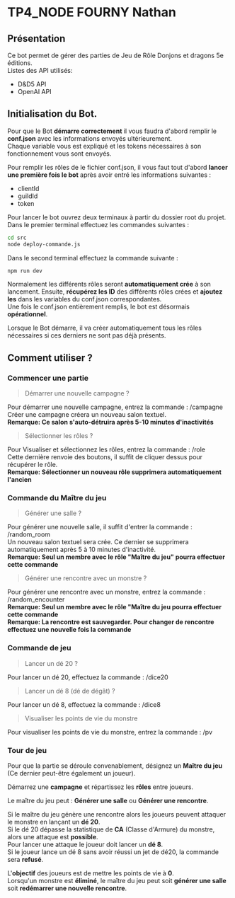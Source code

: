 # TP4_NODE FOURNY Nathan

## Présentation

Ce bot permet de gérer des parties de Jeu de Rôle Donjons et dragons 5e éditions.  
Listes des API utilisés:  
* D&D5 API
* OpenAI API

## Initialisation du Bot.

Pour que le Bot **démarre correctement** il vous faudra d'abord remplir le **conf.json** avec les informations envoyés ultérieurement.  
Chaque variable vous est expliqué et les tokens nécessaires à son fonctionnement vous sont envoyés.  

Pour remplir les rôles de le fichier conf.json, il vous faut tout d'abord **lancer une première fois le bot** après avoir entré les informations suivantes :
* clientId
* guildId
* token

Pour lancer le bot ouvrez deux terminaux à partir du dossier root du projet.  
Dans le premier terminal effectuez les commandes suivantes :  

```bash
cd src
node deploy-commande.js
```

Dans le second terminal effectuez la commande suivante :  

```bash
npm run dev
```

Normalement les différents rôles seront **automatiquement crée** à son lancement. Ensuite, **récupérez les ID** des différents rôles crées et **ajoutez les** dans les variables
du conf.json correspondantes.  
Une fois le conf.json entièrement remplis, le bot est désormais **opérationnel**.

Lorsque le Bot démarre, il va créer automatiquement tous les rôles nécessaires si ces derniers ne sont pas déjà présents.  

## Comment utiliser ?

### Commencer une partie

> Démarrer une nouvelle campagne ?

Pour démarrer une nouvelle campagne, entrez la commande : /campagne  
Créer une campagne créera un nouveau salon textuel.  
**Remarque: Ce salon s'auto-détruira après 5-10 minutes d'inactivités**

> Sélectionner les rôles ?

Pour Visualiser et sélectionnez les rôles, entrez la commande : /role  
Cette dernière renvoie des boutons, il suffit de cliquer dessus pour récupérer le rôle.  
**Remarque: Sélectionner un nouveau rôle supprimera automatiquement l'ancien**

### Commande du Maître du jeu

> Générer une salle ?

Pour générer une nouvelle salle, il suffit d'entrer la commande : /random_room  
Un nouveau salon textuel sera crée. Ce dernier se supprimera automatiquement après 5 à 10 minutes d'inactivité.  
**Remarque: Seul un membre avec le rôle "Maître du jeu" pourra effectuer cette commande**

> Générer une rencontre avec un monstre ?

Pour générer une rencontre avec un monstre, entrez la commande : /random_encounter  
**Remarque: Seul un membre avec le rôle "Maître du jeu pourra effectuer cette commande**  
**Remarque: La rencontre est sauvegarder. Pour changer de rencontre effectuez une nouvelle fois la commande**

### Commande de jeu

> Lancer un dé 20 ?

Pour lancer un dé 20, effectuez la commande : /dice20

> Lancer un dé 8 (dé de dégât) ?

Pour lancer un dé 8, effectuez la commande : /dice8

> Visualiser les points de vie du monstre

Pour visualiser les points de vie du monstre, entrez la commande : /pv

### Tour de jeu

Pour que la partie se déroule convenablement, désignez un **Maître du jeu** (Ce dernier peut-être également un joueur).  

Démarrez une **campagne** et répartissez les **rôles** entre joueurs.  

Le maître du jeu peut : **Générer une salle** ou **Générer une rencontre**.  

Si le maître du jeu génère une rencontre alors les joueurs peuvent attaquer le monstre en lançant un **dé 20**.  
Si le dé 20 dépasse la statistique de **CA** (Classe d'Armure) du monstre, alors une attaque est **possible**.  
Pour lancer une attaque le joueur doit lancer un **dé 8**.  
Si le joueur lance un dé 8 sans avoir réussi un jet de dé20, la commande sera **refusé**.  

L'**objectif** des joueurs est de mettre les points de vie à **0**.  
Lorsqu'un monstre est **éliminé**, le maître du jeu peut soit **générer une salle** soit **redémarrer une nouvelle rencontre**.
